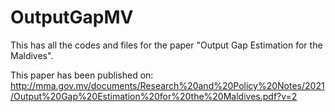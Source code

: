 # OutputGapMV
 
 This has all the codes and files for the paper "Output Gap Estimation for the Maldives".
 
 This paper has been published on:
 http://mma.gov.mv/documents/Research%20and%20Policy%20Notes/2021/Output%20Gap%20Estimation%20for%20the%20Maldives.pdf?v=2
